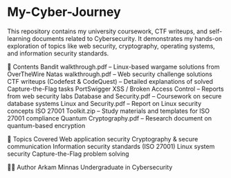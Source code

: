 # My-Cyber-Journey
This repository contains my university coursework, CTF writeups, and self-learning documents related to Cybersecurity.
It demonstrates my hands-on exploration of topics like web security, cryptography, operating systems, and information security standards.

📁 Contents
Bandit walkthrough.pdf – Linux-based wargame solutions from OverTheWire
Natas walkthrough.pdf – Web security challenge solutions
CTF writeups (Codefest & CodeQuest) – Detailed explanations of solved Capture-the-Flag tasks
PortSwigger XSS / Broken Access Control – Reports from web security labs
Database and Security.pdf – Coursework on secure database systems
Linux and Security.pdf – Report on Linux security concepts
ISO 27001 Toolkit.zip – Study materials and templates for ISO 27001 compliance
Quantum Cryptography.pdf – Research document on quantum-based encryption

🧠 Topics Covered
Web application security
Cryptography & secure communication
Information security standards (ISO 27001)
Linux system security
Capture-the-Flag problem solving

🧑‍💻 Author
Arkam Minnas
Undergraduate in Cybersecurity
